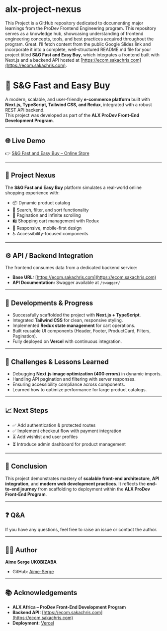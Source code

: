 # alx-project-nexus
This Project is a GitHub repository dedicated to documenting major learnings from the ProDev Frontend Engineering program. This repository serves as a knowledge hub, showcasing understanding of frontend engineering concepts, tools, and best practices acquired throughout the program.
Great. I’ll fetch content from the public Google Slides link and incorporate it into a complete, well-structured README.md file for your project titled **S\&G Fast and Easy Buy**, which integrates a frontend built with Next.js and a backend API hosted at [https://ecom.sakachris.com](https://ecom.sakachris.com).
# 🛒 S&G Fast and Easy Buy

A modern, scalable, and user-friendly **e-commerce platform** built with **Next.js, TypeScript, Tailwind CSS, and Redux**, integrated with a robust REST API backend.  
This project was developed as part of the **ALX ProDev Front-End Development Program**.

---

## 🌐 Live Demo
👉 [S&G Fast and Easy Buy – Online Store](https://onlinestore-e-commerce-platform.vercel.app/)

---

## 📖 Project Nexus

The **S&G Fast and Easy Buy** platform simulates a real-world online shopping experience with:

- 📦 Dynamic product catalog
- 🔎 Search, filter, and sort functionality
- 📄 Pagination and infinite scrolling
- 🛍️ Shopping cart management with Redux
- 📱 Responsive, mobile-first design
- ♿ Accessibility-focused components

---

## ⚙️ API / Backend Integration

The frontend consumes data from a dedicated backend service:

- **Base URL:** [https://ecom.sakachris.com](https://ecom.sakachris.com)  
- **API Documentation:** Swagger available at `/swagger/`

---

## 🚀 Developments & Progress

- Successfully scaffolded the project with **Next.js + TypeScript**.
- Integrated **Tailwind CSS** for clean, responsive styling.
- Implemented **Redux state management** for cart operations.
- Built reusable UI components (Header, Footer, ProductCard, Filters, Pagination).
- Fully deployed on **Vercel** with continuous integration.

---

## 🧩 Challenges & Lessons Learned

- Debugging **Next.js image optimization (400 errors)** in dynamic imports.  
- Handling API pagination and filtering with server responses.  
- Ensuring accessibility compliance across components.  
- Learned how to optimize performance for large product catalogs.  

---

## 📈 Next Steps

- ✅ Add authentication & protected routes  
- ✅ Implement checkout flow with payment integration  
- ⏳ Add wishlist and user profiles  
- ⏳ Introduce admin dashboard for product management  

---

## 🏁 Conclusion

This project demonstrates mastery of **scalable front-end architecture**, **API integration**, and **modern web development practices**. It reflects the **end-to-end journey** from scaffolding to deployment within the **ALX ProDev Front-End Program**.

---

## ❓ Q&A

If you have any questions, feel free to raise an issue or contact the author.

---

## 👨‍💻 Author

**Aime Serge UKOBIZABA**  
- GitHub: [Aime-Serge](https://github.com/Aime-Serge)  

---

## 📚 Acknowledgements

- **ALX Africa – ProDev Front-End Development Program**  
- **Backend API:** [https://ecom.sakachris.com](https://ecom.sakachris.com)  
- **Deployment:** [Vercel](https://vercel.com)  

